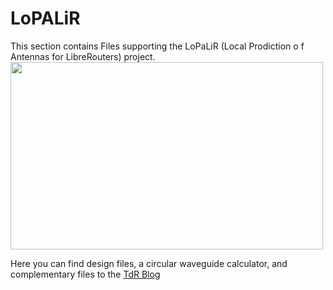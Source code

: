 # LoPALiR
This section contains Files supporting the LoPaLiR (Local Prodiction o f Antennas for LibreRouters) project.
<img src="https://i.imgur.com/94INyTn.jpg" width="500" height="300">

Here you can find design files, a circular waveguide calculator, and complementary files to the [TdR Blog](http://tdr.libre.org.ar) 
